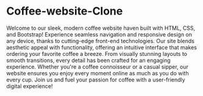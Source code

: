 # Coffee-website-Clone

Welcome to our sleek, modern coffee website haven built with HTML, CSS, and Bootstrap! Experience seamless navigation and responsive design on any device, thanks to cutting-edge front-end technologies. Our site blends aesthetic appeal with functionality, offering an intuitive interface that makes ordering your favorite coffee a breeze. From visually stunning layouts to smooth transitions, every detail has been crafted for an engaging experience. Whether you're a coffee connoisseur or a casual sipper, our website ensures you enjoy every moment online as much as you do with every cup. Join us and fuel your passion for coffee with a user-friendly digital experience!
